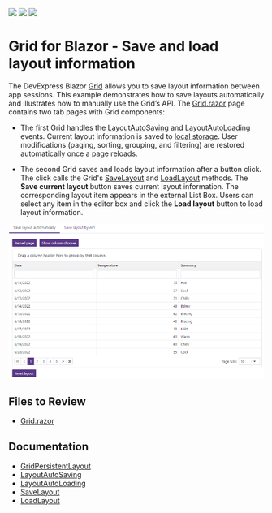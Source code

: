 <!-- default badges list -->
![](https://img.shields.io/endpoint?url=https://codecentral.devexpress.com/api/v1/VersionRange/217318326/22.1.2%2B)
[![](https://img.shields.io/badge/Open_in_DevExpress_Support_Center-FF7200?style=flat-square&logo=DevExpress&logoColor=white)](https://supportcenter.devexpress.com/ticket/details/T826240)
[![](https://img.shields.io/badge/📖_How_to_use_DevExpress_Examples-e9f6fc?style=flat-square)](https://docs.devexpress.com/GeneralInformation/403183)
<!-- default badges end -->
<!-- default file list -->

# Grid for Blazor - Save and load layout information

The DevExpress Blazor [Grid](https://docs.devexpress.com/Blazor/403143/grid) allows you to save layout information between app sessions. This example demonstrates how to save layouts automatically and illustrates how to manually use the Grid’s API. The [Grid.razor](./CS/SaveAndRestoreLayout/SaveAndRestoreLayout/Pages/Grid.razor) page contains two tab pages with Grid components:

* The first Grid handles the [LayoutAutoSaving](https://docs.devexpress.com/Blazor/DevExpress.Blazor.DxGrid.LayoutAutoSaving) and [LayoutAutoLoading](https://docs.devexpress.com/Blazor/DevExpress.Blazor.DxGrid.LayoutAutoLoading) events. Current layout information is saved to [local storage](https://developer.mozilla.org/en-US/docs/Web/API/Window/localStorage). User modifications (paging, sorting, grouping, and filtering) are restored automatically once a page reloads.

* The second Grid saves and loads layout information after a button click. The click calls the Grid's [SaveLayout](https://docs.devexpress.com/Blazor/DevExpress.Blazor.DxGrid.SaveLayout) and [LoadLayout](https://docs.devexpress.com/Blazor/DevExpress.Blazor.DxGrid.LoadLayout(DevExpress.Blazor.GridPersistentLayout)) methods. The **Save current layout** button saves current layout information. The corresponding layout item appears in the external List Box. Users can select any item in the editor box and click the **Load layout** button to load layout information. 

![App sample](images/dxgrid-save-restore-layout.png)

## Files to Review

- [Grid.razor](./CS/SaveAndRestoreLayout/SaveAndRestoreLayout/Pages/Grid.razor)

## Documentation

* [GridPersistentLayout](https://docs.devexpress.com/Blazor/DevExpress.Blazor.DxGrid.LoadLayout(DevExpress.Blazor.GridPersistentLayout))
* [LayoutAutoSaving](https://docs.devexpress.com/Blazor/DevExpress.Blazor.DxGrid.LayoutAutoSaving)
* [LayoutAutoLoading](https://docs.devexpress.com/Blazor/DevExpress.Blazor.DxGrid.LayoutAutoLoading)
* [SaveLayout](https://docs.devexpress.com/Blazor/DevExpress.Blazor.DxGrid.SaveLayout)
* [LoadLayout](https://docs.devexpress.com/Blazor/DevExpress.Blazor.DxGrid.LoadLayout(DevExpress.Blazor.GridPersistentLayout))
